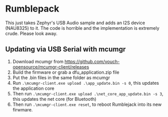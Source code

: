 # Rumblepack

This just takes Zephyr's USB Audio sample and adds an I2S device (NAU8325) to it. The code is horrible and the implementation is extremely crude. Please look away.

## Updating via USB Serial with mcumgr

1. Download mcumgr from https://github.com/vouch-opensource/mcumgr-client/releases
2. Build the firmware or grab a dfu_application.zip file
3. Put the .bin files in the same folder as mcumgr
4. Run `.\mcumgr-client.exe upload .\app_update.bin -s 0`, this updates the application core
5. Then run `.\mcumgr-client.exe upload .\net_core_app_update.bin -s 3`, this updates the net core (for Bluetooth)
6. Then run `.\mcumgr-client.exe reset`, to reboot Rumblejack into its new firwmare.